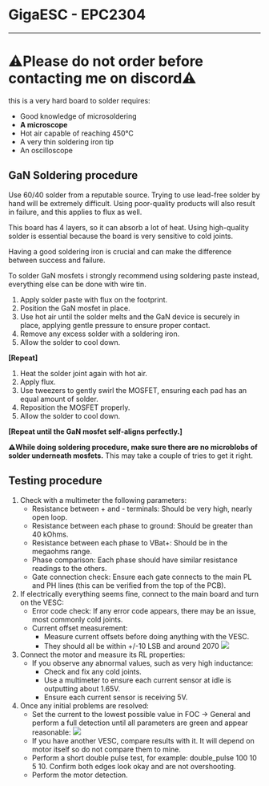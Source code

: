# GigaESC - EPC2304

---

# ⚠️Please do not order before contacting me on discord️⚠️

this is a very hard board to solder requires:

- Good knowledge of microsoldering
- **A microscope**
- Hot air capable of reaching 450°C
- A very thin soldering iron tip
- An oscilloscope

## GaN Soldering procedure

Use 60/40 solder from a reputable source. Trying to use lead-free solder by hand will be extremely difficult. Using poor-quality products will also result in failure, and this applies to flux as well.

This board has 4 layers, so it can absorb a lot of heat. Using high-quality solder is essential because the board is very sensitive to cold joints.

Having a good soldering iron is crucial and can make the difference between success and failure.

To solder GaN mosfets i strongly recommend using soldering paste instead, everything else can be done with wire tin.

1. Apply solder paste with flux on the footprint.
2. Position the GaN mosfet in place.
3. Use hot air until the solder melts and the GaN device is securely in place, applying gentle pressure to ensure proper contact.
4. Remove any excess solder with a soldering iron.
5. Allow the solder to cool down.

**[Repeat]**

1. Heat the solder joint again with hot air.
2. Apply flux.
3. Use tweezers to gently swirl the MOSFET, ensuring each pad has an equal amount of solder.
4. Reposition the MOSFET properly.
5. Allow the solder to cool down.

**[Repeat until the GaN mosfet self-aligns perfectly.]**

**⚠️While doing soldering procedure, make sure there are no microblobs of solder underneath mosfets.**
This may take a couple of tries to get it right.

## Testing procedure

1. Check with a multimeter the following parameters:
    - Resistance between + and - terminals: Should be very high, nearly open loop.
    - Resistance between each phase to ground: Should be greater than 40 kOhms.
    - Resistance between each phase to VBat+: Should be in the megaohms range.
    - Phase comparison: Each phase should have similar resistance readings to the others.
    - Gate connection check: Ensure each gate connects to the main PL and PH lines (this can be verified from the top of the PCB).
2. If electrically everything seems fine, connect to the main board and turn on the VESC:
    - Error code check: If any error code appears, there may be an issue, most commonly cold joints.
    - Current offset measurement:
        - Measure current offsets before doing anything with the VESC. 
        - They should all be within +/-10 LSB and around 2070
         ![](https://i.imgur.com/1YrZJtV.png)
3. Connect the motor and measure its RL properties:
    - If you observe any abnormal values, such as very high inductance:
       - Check and fix any cold joints.
       - Use a multimeter to ensure each current sensor at idle is outputting about 1.65V.
       - Ensure each current sensor is receiving 5V.
4. Once any initial problems are resolved:
    - Set the current to the lowest possible value in FOC -> General and perform a full detection until all parameters are green and appear reasonable:
    ![](https://i.imgur.com/bXIzNDb.png)
    - If you have another VESC, compare results with it. It will depend on motor itself so do not compare them to mine.
    - Perform a short double pulse test, for example: double_pulse 100 10 5 10. Confirm both edges look okay and are not overshooting.
    - Perform the motor detection.
